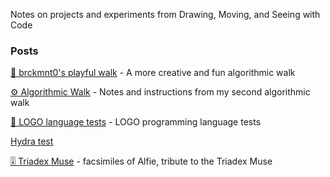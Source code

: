 Notes on projects and experiments from Drawing, Moving, and Seeing with Code

### Posts

[🚶 brckmnt0's playful walk](2021-02-12-playful-walk.md) - A more creative and fun algorithmic walk

[⚙️  Algorithmic Walk](2021-02-07-algorithmic-walk.md) - Notes and instructions from my second algorithmic walk

[🐢 LOGO language tests](2021-02-08-LOGO.md) - LOGO programming language tests

[Hydra test](2021-04-06-hyra.md)

[🎚️ Triadex Muse](2021-04-15-triadex-muse.md) - facsimiles of Alfie, tribute to the Triadex Muse
